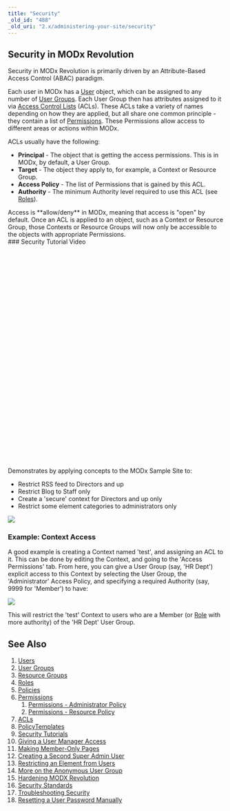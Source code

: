 ```yaml
---
title: "Security"
_old_id: "488"
_old_uri: "2.x/administering-your-site/security"
---
```


Security in MODx Revolution
---------------------------

Security in MODx Revolution is primarily driven by an Attribute-Based Access Control (ABAC) paradigm.

Each user in MODx has a [User](/revolution/2.x/administering-your-site/security/users "Users") object, which can be assigned to any number of [User Groups](/revolution/2.x/administering-your-site/security/user-groups "User Groups"). Each User Group then has attributes assigned to it via [Access Control Lists](/revolution/2.x/administering-your-site/security/policies/acls "ACLs") (ACLs). These ACLs take a variety of names depending on how they are applied, but all share one common principle - they contain a list of [Permissions](/revolution/2.x/administering-your-site/security/policies/permissions "Permissions"). These Permissions allow access to different areas or actions within MODx.

ACLs usually have the following:

- **Principal** - The object that is getting the access permissions. This is in MODx, by default, a User Group.
- **Target** - The object they apply to, for example, a Context or Resource Group.
- **Access Policy** - The list of Permissions that is gained by this ACL.
- **Authority** - The minimum Authority level required to use this ACL (see [Roles](/revolution/2.x/administering-your-site/security/roles "Roles")).

<div class="note">Access is **allow/deny** in MODx, meaning that access is "open" by default. Once an ACL is applied to an object, such as a Context or Resource Group, those Contexts or Resource Groups will now only be accessible to the objects with appropriate Permissions.</div>### Security Tutorial Video

<object height="500" width="780"><param name="movie" value="http://vimeo.com/moogaloop.swf?clip_id=13856994&amp;server=vimeo.com&amp;show_title=1&amp;show_byline=1&amp;show_portrait=0&amp;color=&amp;fullscreen=1"></param><param name="allowFullScreen" value="true"></param><param name="allowscriptaccess" value="always"></param><embed allowfullscreen="true" allowscriptaccess="always" flashvars="$flashVars" height="500" src="http://vimeo.com/moogaloop.swf?clip_id=13856994&amp;server=vimeo.com&amp;show_title=1&amp;show_byline=1&amp;show_portrait=0&amp;color=&amp;fullscreen=1" type="application/x-shockwave-flash" width="780"></embed></object>Demonstrates by applying concepts to the MODx Sample Site to:

- Restrict RSS feed to Directors and up
- Restrict Blog to Staff only
- Create a 'secure' context for Directors and up only
- Restrict some element categories to administrators only

![](http://assets.modx.com/docs/understanding-revo-acls.jpg)

### Example: Context Access

A good example is creating a Context named 'test', and assigning an ACL to it. This can be done by editing the Context, and going to the 'Access Permissions' tab. From here, you can give a User Group (say, 'HR Dept') explicit access to this Context by selecting the User Group, the 'Administrator' Access Policy, and specifying a required Authority (say, 9999 for 'Member') to have:

![](/download/attachments/18678085/sec-ugctx1.png?version=1&modificationDate=1280173915000)

This will restrict the 'test' Context to users who are a Member (or [Role](/revolution/2.x/administering-your-site/security/roles "Roles") with more authority) of the 'HR Dept' User Group.

See Also
--------

1. [Users](/revolution/2.x/administering-your-site/security/users)
2. [User Groups](/revolution/2.x/administering-your-site/security/user-groups)
3. [Resource Groups](/revolution/2.x/administering-your-site/security/resource-groups)
4. [Roles](/revolution/2.x/administering-your-site/security/roles)
5. [Policies](/revolution/2.x/administering-your-site/security/policies)
  1. [Permissions](/revolution/2.x/administering-your-site/security/policies/permissions)
      1. [Permissions - Administrator Policy](/revolution/2.x/administering-your-site/security/policies/permissions/permissions-administrator-policy)
      2. [Permissions - Resource Policy](/revolution/2.x/administering-your-site/security/policies/permissions/permissions-resource-policy)
  2. [ACLs](/revolution/2.x/administering-your-site/security/policies/acls)
  3. [PolicyTemplates](/revolution/2.x/administering-your-site/security/policies/policytemplates)
6. [Security Tutorials](/revolution/2.x/administering-your-site/security/security-tutorials)
  1. [Giving a User Manager Access](/revolution/2.x/administering-your-site/security/security-tutorials/giving-a-user-manager-access)
  2. [Making Member-Only Pages](/revolution/2.x/administering-your-site/security/security-tutorials/making-member-only-pages)
  3. [Creating a Second Super Admin User](/revolution/2.x/administering-your-site/security/security-tutorials/creating-a-second-super-admin-user)
  4. [Restricting an Element from Users](/revolution/2.x/administering-your-site/security/security-tutorials/restricting-an-element-from-users)
  5. [More on the Anonymous User Group](/revolution/2.x/administering-your-site/security/security-tutorials/more-on-the-anonymous-user-group)
7. [Hardening MODX Revolution](/revolution/2.x/administering-your-site/security/hardening-modx-revolution)
8. [Security Standards](/revolution/2.x/administering-your-site/security/security-standards)
9. [Troubleshooting Security](/revolution/2.x/administering-your-site/security/troubleshooting-security)
  1. [Resetting a User Password Manually](/revolution/2.x/administering-your-site/security/troubleshooting-security/resetting-a-user-password-manually)